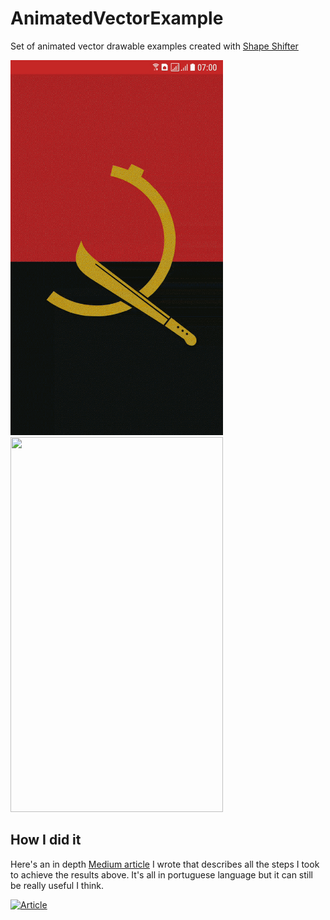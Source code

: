 # AnimatedVectorExample

Set of animated vector drawable examples created with [Shape Shifter](https://shapeshifter.design/)


<img src="https://github.com/braulio94/AnimatedVectorExample/blob/master/screenshot.gif" width="340" height="600">                         <img src="https://github.com/braulio94/AnimatedVectorExample/blob/master/quadradinho.gif" width="340" height="600">


## How I did it 

Here's an in depth [Medium article](https://medium.com/@brauliocassule94/android-vectores-animados-com-shape-shifter-30048114bc8e) I wrote that describes all the steps I took to achieve the results above. It's all in portuguese language but it can still be really useful I think. 


[![Article](https://cdn-images-1.medium.com/max/883/1*Kk7VXywZoTMnUyYXuLG2Lg.gif)](https://medium.com/@brauliocassule94/android-vectores-animados-com-shape-shifter-30048114bc8e)
